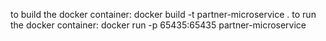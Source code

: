 to build the docker container:
docker build -t partner-microservice .
to run the docker container:
docker run -p 65435:65435 partner-microservice

